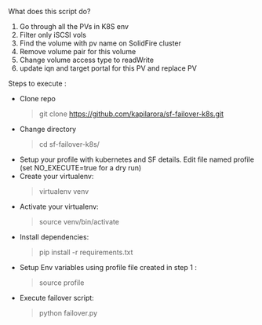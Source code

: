 What does this script do?
1) Go through all the PVs in K8S env
2) Filter only iSCSI vols
3) Find the volume with pv name on SolidFire cluster
4) Remove volume pair for this volume
5) Change volume access type to readWrite
6) update iqn and target portal for this PV and replace PV

Steps to execute :

* Clone repo
  > git clone https://github.com/kapilarora/sf-failover-k8s.git
* Change directory
  > cd sf-failover-k8s/
* Setup your profile with kubernetes and SF details. Edit file named profile (set NO_EXECUTE=true for a dry run)
* Create your virtualenv: 
  > virtualenv venv
* Activate your virtualenv: 
  > source venv/bin/activate
* Install dependencies: 
  > pip install -r requirements.txt
* Setup Env variables using profile file created in step 1 : 
  > source profile
* Execute failover script:
  > python failover.py

